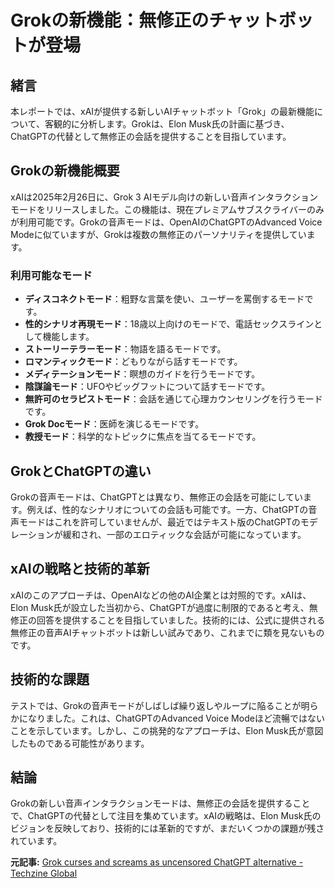 # Grokの新機能：無修正のチャットボットが登場

## 緒言

本レポートでは、xAIが提供する新しいAIチャットボット「Grok」の最新機能について、客観的に分析します。Grokは、Elon Musk氏の計画に基づき、ChatGPTの代替として無修正の会話を提供することを目指しています。

## Grokの新機能概要

xAIは2025年2月26日に、Grok 3 AIモデル向けの新しい音声インタラクションモードをリリースしました。この機能は、現在プレミアムサブスクライバーのみが利用可能です。Grokの音声モードは、OpenAIのChatGPTのAdvanced Voice Modeに似ていますが、Grokは複数の無修正のパーソナリティを提供しています。

### 利用可能なモード

- **ディスコネクトモード**：粗野な言葉を使い、ユーザーを罵倒するモードです。
- **性的シナリオ再現モード**：18歳以上向けのモードで、電話セックスラインとして機能します。
- **ストーリーテラーモード**：物語を語るモードです。
- **ロマンティックモード**：どもりながら話すモードです。
- **メディテーションモード**：瞑想のガイドを行うモードです。
- **陰謀論モード**：UFOやビッグフットについて話すモードです。
- **無許可のセラピストモード**：会話を通じて心理カウンセリングを行うモードです。
- **Grok Docモード**：医師を演じるモードです。
- **教授モード**：科学的なトピックに焦点を当てるモードです。

## GrokとChatGPTの違い

Grokの音声モードは、ChatGPTとは異なり、無修正の会話を可能にしています。例えば、性的なシナリオについての会話も可能です。一方、ChatGPTの音声モードはこれを許可していませんが、最近ではテキスト版のChatGPTのモデレーションが緩和され、一部のエロティックな会話が可能になっています。

## xAIの戦略と技術的革新

xAIのこのアプローチは、OpenAIなどの他のAI企業とは対照的です。xAIは、Elon Musk氏が設立した当初から、ChatGPTが過度に制限的であると考え、無修正の回答を提供することを目指していました。技術的には、公式に提供される無修正の音声AIチャットボットは新しい試みであり、これまでに類を見ないものです。

## 技術的な課題

テストでは、Grokの音声モードがしばしば繰り返しやループに陥ることが明らかになりました。これは、ChatGPTのAdvanced Voice Modeほど流暢ではないことを示しています。しかし、この挑発的なアプローチは、Elon Musk氏が意図したものである可能性があります。

## 結論

Grokの新しい音声インタラクションモードは、無修正の会話を提供することで、ChatGPTの代替として注目を集めています。xAIの戦略は、Elon Musk氏のビジョンを反映しており、技術的には革新的ですが、まだいくつかの課題が残されています。

**元記事:** [Grok curses and screams as uncensored ChatGPT alternative - Techzine Global](https://www.techzine.eu/news/applications/129090/grok-curses-and-screams-as-uncensored-chatgpt-alternative/)